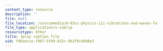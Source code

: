 ```yaml
---
content_type: resource
description: ''
file: null
file_location: /coursemedia/8-03sc-physics-iii-vibrations-and-waves-fall-2016/fd6aeccef8075f69932c9b2f9c49d8e3_8kcvyoHsXrw.vtt
file_type: application/x-subrip
resourcetype: Other
title: 3play caption file
uid: fd6aecce-f807-5f69-932c-9b2f9c49d8e3
---
```

